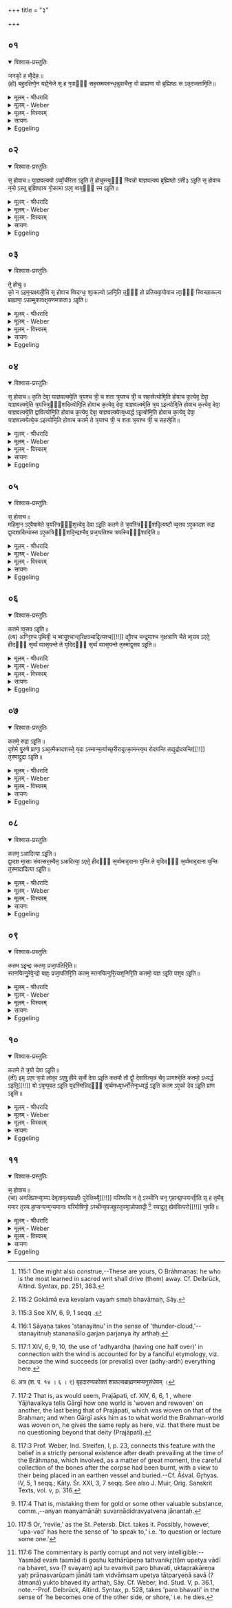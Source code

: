 +++
title = "३"

+++


## ०१


<details open><summary>विश्वास-प्रस्तुतिः</summary>

जनको᳘ ह व्वै᳘देहः॥  
(हो) बहुदक्षिणे᳘न यज्ञे᳘नेजे स᳘ ह ग᳘वाᳫँ᳭ सह᳘स्रमवरुन्ध᳘न्नुवाचैता᳘ वो ब्राह्मणा यो ब्र᳘ह्मिष्ठः स ऽउ᳘दजतामि᳘ति॥
</details>

<details><summary>मूलम् - श्रीधरादि</summary>

जनको᳘ ह व्वै᳘देहः॥  
(हो) बहुदक्षिणे᳘न यज्ञे᳘नेजे स᳘ ह ग᳘वाᳫँ᳭ सह᳘स्रमवरुन्ध᳘न्नुवाचैता᳘ वो ब्राह्मणा यो ब्र᳘ह्मिष्ठः स ऽउ᳘दजतामि᳘ति॥
</details>

<details><summary>मूलम् - Weber</summary>

जनको᳘ ह वै᳘देहो॥  
बहुदक्षिणे᳘न यज्ञे᳘नेजे स᳘ ह ग᳘वाᳫं सह᳘स्रमवरुन्ध᳘न्नुवाचैता᳘ वो ब्राह्मणा यो ब्र᳘ह्मिष्ठः स उ᳘दजतामि᳘ति॥
</details>

<details><summary>मूलम् - विस्वरम्</summary>

जनको ह वैदेहो बहुदक्षिणेन यज्ञेनेजे । स ह गवां सहस्रमवरुन्धन्नुवाच । एता वो ब्राह्मणा यो ब्रह्मिष्ठः स उदजतामिति ॥ १ ॥ 
</details>

<details><summary>सायणः</summary>

अथ अग्निहोत्रदर्शपूर्णमासादियागदेवतानां तत्त्वतः प्राणशब्दाभिधेयपरमात्मरूपतां विजिगीषुकथामुखेन विवक्षुः आख्यायिकां प्रस्तौति- **जनको ह वैदेह** इति । विदेहदेशानां राजा 'वैदेहः' । **बहुदक्षिणेने**ति । सहस्रसर्ववेदसदक्षिणेनेत्यर्थः । 'यज्ञेन ईजे' इष्टवान् । यजेर्लिटि यजादित्वात् संप्रसारणम् । **स ह गवामि**त्यादि । 'सः' खलु जनकः 'गवां सहस्रं' यज्ञसंभाराय 'अवरुन्धन्' स्थापयन्नुवाच । हे ब्राह्मणाः ! 'वः' युष्माकं मध्ये 'यो ब्रह्मिष्ठः' ब्रह्मनिष्ठो विद्यातिशयवान् । 'स एताः' सहस्रसंख्याका गाः 'उदजतां' उत्क्षिपतु स्वगृहं गमयत्वित्यर्थः । "अज गतिक्षेपणयोः" (धा. पा. भ्वा. प. २३०) इति धातुः ॥ १ ॥ 
</details>

<details><summary>Eggeling</summary>

1. Janaka of Videha performed a sacrifice accompanied with numerous gifts to the priests. Setting apart a thousand cows, he said, 'He who is the most learned in sacred writ amongst you, O Brāhmaṇas, shall drive away these (cows) [^egg_355]!'

[^egg_355]: 115:1 One might also construe,--These are yours, O Brāhmaṇas: he who is the most learned in sacred writ shall drive (them) away. Cf. Delbrück, Altind. Syntax, pp. 251, 363.
</details>


## ०२


<details open><summary>विश्वास-प्रस्तुतिः</summary>

स᳘ होवाच॥ 
या᳘ज्ञवल्क्यो ऽर्व्वा᳘चीरेता ऽइ᳘ति ते᳘ होचुस्त्व᳘ᳫँ᳘ स्विन्नो याज्ञवल्क्य ब्र᳘ह्मिष्ठो ऽसी३ ऽइ᳘ति स᳘ होवाच न᳘मो ऽस्तु ब्र᳘ह्मिष्ठाय गो᳘कामा ऽएव᳘ व्वय᳘ᳫँ᳘ स्म ऽइ᳘ति॥
</details>

<details><summary>मूलम् - श्रीधरादि</summary>

स᳘ होवाच॥ 
या᳘ज्ञवल्क्यो ऽर्व्वा᳘चीरेता ऽइ᳘ति ते᳘ होचुस्त्व᳘ᳫँ᳘ स्विन्नो याज्ञवल्क्य ब्र᳘ह्मिष्ठो ऽसी३ ऽइ᳘ति स᳘ होवाच न᳘मो ऽस्तु ब्र᳘ह्मिष्ठाय गो᳘कामा ऽएव᳘ व्वय᳘ᳫँ᳘ स्म ऽइ᳘ति॥
</details>

<details><summary>मूलम् - Weber</summary>

स᳘ होवाच या᳘ज्ञवल्क्यो॥  
ऽर्वाचीरेता इ᳘ति ते᳘ होचुस्त्व᳘ᳫं᳘ स्विन्नो याज्ञवल्क्य ब्र᳘ह्मिष्ठोऽसी३ इ᳘ति स᳘ होवाच न᳘मोऽस्तु ब्र᳘ह्मिष्ठाय गो᳘कामा एव᳘ वय᳘ᳫं᳘ स्म इ᳘ति॥
</details>

<details><summary>मूलम् - विस्वरम्</summary>

स होवाच याज्ञवल्क्यः- अर्वाचीरेता इति । ते होचुः । त्वं स्विन्नो याज्ञवल्क्य ब्रह्मिष्ठो ऽसी ३ इति । स होवाच- नमो ऽस्तु ब्रह्मिष्ठाय, गोकामा एव वयं स्म इति ॥ २ ॥ 
</details>

<details><summary>सायणः</summary>

एवं स राज्ञो वाक्यमाकर्ण्य याज्ञवल्क्यो मदीयं गृहं प्रति एता गावः प्रस्थापनीया इत्युक्तवानित्याह- **स होवाचे**ति । 'अर्वाचीः' अस्मदभिमुखाः 'एताः' गाः उदजतामित्यनुषंगः । एतत् याज्ञवल्क्यवाक्यं श्रुत्वा क्रुद्धानां अन्येषां ब्राह्मणानां वचनं दर्शयति- **त्वं स्विदि**ति । हे याज्ञवल्क्य ! 'नः' अस्माकं मध्ये 'त्वं स्वित्' स्विदिति वितर्के । त्वं किं ? 'ब्रह्मिष्ठो ऽसि' ब्रह्मवित्तमो ऽसि इति ”क्षियाशीःप्रैषेषु तिङाकांक्षम्” (पा. सू. ८ । २ । १०४) इति निन्दायां प्लुतिः । एवमधिक्षिप्ते सति याज्ञवल्क्येन यदुक्तं तद्दर्शयति- **स होवाचे**ति । युष्माकं मध्ये 'ब्रह्मिष्ठाय' नमो ऽस्तु । 'गोकामा एव वयं' केवलं 'स्मः' भवाम इति ॥ २ ॥ 
</details>

<details><summary>Eggeling</summary>

2. Yājñavalkya then said, 'This way (drive) them!' They said, 'Art thou really the most learned in sacred writ amongst us, Yājñavalkya?' He replied, 'Reverence be to him who is most learned in sacred writ! We are but hankering after cows [^egg_356]!'

[^egg_356]: 115:2 Gokāmā eva kevalaṁ vayaṁ smaḥ bhavāmaḥ, Sāy.
</details>


## ०३


<details open><summary>विश्वास-प्रस्तुतिः</summary>

ते᳘ होचुः॥  
को᳘ न ऽइम᳘म्प्रक्ष्यती᳘ति स᳘ होवाच व्विदग्धः᳘ शा᳘कल्यो ऽहमि᳘ति त᳘ᳫँ᳘ हो प्रतिख्या᳘योवाच त्वा᳘ᳫँ᳘ स्विच्छाकल्य ब्राह्मणा᳘ ऽउल्मुकावक्ष᳘यणमक्रता३ ऽइ᳘ति॥
</details>

<details><summary>मूलम् - श्रीधरादि</summary>

ते᳘ होचुः॥  
को᳘ न ऽइम᳘म्प्रक्ष्यती᳘ति स᳘ होवाच व्विदग्धः᳘ शा᳘कल्यो ऽहमि᳘ति त᳘ᳫँ᳘ हो प्रतिख्या᳘योवाच त्वा᳘ᳫँ᳘ स्विच्छाकल्य ब्राह्मणा᳘ ऽउल्मुकावक्ष᳘यणमक्रता३ ऽइ᳘ति॥
</details>

<details><summary>मूलम् - Weber</summary>

ते᳘ होचुः॥  
को᳘ न इम᳘म् प्रक्ष्यती᳘ति स᳘ होवाच विदग्धः शा᳘कल्योऽहमि᳘ति त᳘ᳫं᳘ ह प्रतिख्या᳘योवाच त्वा᳘ᳫं᳘ स्विछाकल्य ब्राह्मणा᳘ उल्मुकावक्ष᳘यणमक्रता३इ᳘ति॥
</details>

<details><summary>मूलम् - विस्वरम्</summary>

ते होचुः- को न इमं प्रक्ष्यतीति, स होवाच विदग्धः शाकल्यः- अहमिति । तं हो प्रतिख्यायोवाच । त्वां स्विच्छाकल्य ! ब्राह्मणा उल्मुकावक्षयणमक्रता ३ इति ॥ ३ ॥ 
</details>

<details><summary>सायणः</summary>

एवमुपहसिते सति अन्यैर्ब्राह्मणैर्यत् कृतं तदुपन्यस्यति- **ते होचुरि**ति । 'ते 'ह' खलु ब्राह्मणाः । 'ऊचुः' उक्तवंतः । 'नः' अस्माकं मध्ये 'कः' 'इमं' याज्ञवल्क्यं 'प्रक्ष्यति' प्रष्टुं समर्थो भवतीति । एवं विचारावस्थायामेव 'विदग्धः' प्रगल्भः 'शाकल्यः' नाम प्रसिद्धो महर्षिः 'उवाच' अहं प्रक्ष्यामीति । 'तं' शाकल्यं 'प्रतिख्याय' प्रत्यवेक्ष्य याज्ञवल्क्यः 'उवाच' । हे शाकल्य ! इमे 'ब्राह्मणाः' । स्विदिति वितर्के । नूनं 'त्वां' उल्मुकावक्षयणम् । अर्द्धदग्धकाष्ठमुल्मुकं तस्य बहिर्निरसनं अवक्षयणं विनाशः । तादृगवक्षयणं तथाविधं त्वां 'अक्रत' अकृषंत । "मन्त्रे घस०"- (पा. सू. २ । ४ । ८०) इत्यादिना च्लेर्लुक् । अत्रापि पूर्ववन्निन्दायां प्लुतिः ॥ ३ ॥ 
</details>

<details><summary>Eggeling</summary>

3. They then said (to one another), 'Which of us shall question him?' The shrewd Śākalya said, 'I!' When he (Yājñavalkya) saw him, he said, 'Have the Brāhmaṇas made of thee a thing for quenching the firebrand, Śākalya?'
</details>


## ०४


<details open><summary>विश्वास-प्रस्तुतिः</summary>

स᳘ होवाच॥ 
क᳘ति देवा᳘ याज्ञवल्क्ये᳘ति त्र᳘यश्च त्री᳘ च शता त्र᳘यश्च त्री᳘ च सहस्रेत्योमि᳘ति होवाच क᳘त्येव᳘ देवा᳘ याज्ञवल्क्ये᳘ति त्र᳘यस्त्रि᳘ᳫँ᳘शदित्योमि᳘ति होवाच क᳘त्येव᳘ देवा᳘ याज्ञवल्क्ये᳘ति त्र᳘य ऽइत्योमि᳘ति होवाच क᳘त्येव᳘ देवा᳘ याज्ञवल्क्ये᳘ति द्वावित्योमि᳘ति होवाच क᳘त्येव᳘ देवा᳘ याज्ञवल्क्येत्य᳘ध्यर्द्ध ऽइ᳘त्योमि᳘ति होवाच क᳘त्येव᳘ देवा᳘ याज्ञवल्क्येत्ये᳘क ऽइत्योमि᳘ति होवाच कतमे ते त्र᳘यश्च त्री᳘ च शता त्र᳘यश्च त्री᳘ च सहस्रे᳘ति॥
</details>

<details><summary>मूलम् - श्रीधरादि</summary>

स᳘ होवाच॥ 
क᳘ति देवा᳘ याज्ञवल्क्ये᳘ति त्र᳘यश्च त्री᳘ च शता त्र᳘यश्च त्री᳘ च सहस्रेत्योमि᳘ति होवाच क᳘त्येव᳘ देवा᳘ याज्ञवल्क्ये᳘ति त्र᳘यस्त्रि᳘ᳫँ᳘शदित्योमि᳘ति होवाच क᳘त्येव᳘ देवा᳘ याज्ञवल्क्ये᳘ति त्र᳘य ऽइत्योमि᳘ति होवाच क᳘त्येव᳘ देवा᳘ याज्ञवल्क्ये᳘ति द्वावित्योमि᳘ति होवाच क᳘त्येव᳘ देवा᳘ याज्ञवल्क्येत्य᳘ध्यर्द्ध ऽइ᳘त्योमि᳘ति होवाच क᳘त्येव᳘ देवा᳘ याज्ञवल्क्येत्ये᳘क ऽइत्योमि᳘ति होवाच कतमे ते त्र᳘यश्च त्री᳘ च शता त्र᳘यश्च त्री᳘ च सहस्रे᳘ति॥
</details>

<details><summary>मूलम् - Weber</summary>

स᳘ होवाच क᳘ति देवा याज्ञवल्क्ये᳘ति त्र᳘यश्च त्री᳘ च शता त्र᳘यश्च त्री᳘ च सहस्रेत्योमि᳘ति होवाच क᳘त्येव᳘ देवा᳘ याज्ञवल्क्ये᳘ति त्र᳘यस्त्रिंशदित्योमि᳘ति होवाच क᳘त्येव᳘ देवा᳘ याज्ञवल्क्ये᳘ति त्र᳘य इत्योमि᳘ति होवाच क᳘त्येव᳘ देवा᳘ याज्ञवल्क्ये᳘ति द्वावित्योमि᳘ति होवाच क᳘त्येव᳘ देवा᳘ याज्ञवल्क्येत्य᳘ध्यर्ध इत्योमि᳘ति होवाच क᳘त्येव᳘ देवा᳘ याज्ञवल्क्येत्ये᳘क इत्योमि᳘ति होवाच कतमे ते त्र᳘यश्च त्री᳘ च शता त्र᳘यश्च त्री᳘ च सहस्रे᳘ति॥
</details>

<details><summary>मूलम् - विस्वरम्</summary>

स होवाच- कति देवा याज्ञवल्क्य ! इति, त्रयश्च त्री च शता त्रयश्च त्री च सहस्रेति, ओमिति होवाच । कत्येव देवा याज्ञवल्क्य ! इति त्रयस्त्रिꣳ शदिति, ओमिति होवाच । कत्येव देवा याज्ञवल्क्य ! इति, त्रय इति, ओमिति होवाच । कत्येव देवा याज्ञवल्क्य ! इति, द्वाविति, ओमिति होवाच । कत्येव देवा याज्ञवल्क्य ! इति, अध्यर्द्ध इति, ओमिति होवाच । कत्येव देवा याज्ञवल्क्य ! इति, एक इति, ओमिति होवाच । कतमे ते त्रयश्च त्री च शता त्रयश्च त्री च सहस्रेति ॥ ४ ॥ 
</details>

<details><summary>सायणः</summary>

एतद्वाक्यमनादृत्यैव शाकल्यः प्रष्टुमुपचक्रमे इत्याह- **स होवाचे**ति । हे याज्ञवल्क्य ! 'कति' संख्याका 'देवाः' अग्निहोत्रादिषु कर्मसु हविर्भोक्तृत्वेन वर्तत इति प्रश्नः । 'त्रयस्त्रिंशदिति' अस्योत्तरं याज्ञवल्क्येनोक्तम् । ओमिति निपात एवंशब्दार्थः । हे याज्ञवल्क्य ! त्वया यदुक्त त्रयस्त्रिंशत्संख्याका देवा इति एवमेवैतदिति शाकल्यो ऽङ्गीचकारेत्यर्थः । पुनरपि विशेषजिज्ञासया पृच्छति- **कति देवा** इति । प्रश्नस्य वक्ष्यमाणस्य सर्वस्य एकविषयत्वद्योतनाय सर्वत्र एवकारः । अन्यत् निगदसिद्धम् । द्वितीयप्रश्नस्य 'त्रयः' इत्युत्तरम् । तृतीयस्य 'द्वौ' इति । 'अध्यर्द्धः' इति चतुर्थस्य । 'एकः' इति पंचमप्रश्नस्योत्तरम् । एवं शाकल्ययाज्ञवल्क्ययोः प्रश्नप्रतिवचनाभ्यां पर्यवसितदेवतायाः एकत्वं प्रदर्श्य पुनः शाकल्यस्य उक्ताक्षेपपरं प्रश्नमुद्भावयति- **कतमे ते** इति । वैश्वदेवनिविदि एवमाम्नायते- "त्रयश्च त्री च शता त्रयश्च त्री च सहस्रा" इति । अयमर्थः- अधिकानि त्रीणि शतानि त्रीणि सहस्राणि च । एतत्संख्यासंख्येया विश्वे देवाः । 'ते कतमे' किंरूपाः । त्रयस्त्रिंशदादिषु त्वयोक्तेषु यजनीयेष्वनंतर्भावादित्यर्थः ॥ ४ ॥ 
</details>

<details><summary>Eggeling</summary>

4. He said [^egg_357], 'How many gods are there, Yājñavalkya?'--'Three hundred and three, and three thousand and three,' he replied.--'Yea, so it is!' he said. 'How many gods are there really, Yājñavalkya?'--'Thirty-three.'--'Yea, so it is!' he said.

[^egg_357]: 115:3 See XIV, 6, 9, 1 seqq .

 'How many gods are there really, Yājñavalkya?'--'Three.'--'Yea, so it is!' he said. 'How many gods are there really, Yājñavalkya?'--'Two.'--'Yea, so it is!' he said. 'How many gods are there really, Yājñavalkya?'--'One and a half.'--'Yea, so it is!' he said. 'How many gods are there really, Yājñavalkya?'--'One.'--'Yea, so it is!' he said. 'Who are those three hundred and three, and three thousand and three?'
</details>


## ०५


<details open><summary>विश्वास-प्रस्तुतिः</summary>

स᳘ होवाच॥  
महिमा᳘न ऽए᳘वैषामेते त्र᳘यस्त्रिᳫँ᳭श᳘त्त्वेव᳘ देवा ऽइ᳘ति कतमे ते त्र᳘यस्त्रिᳫँ᳭शदि᳘त्यष्टौ व्व᳘सव ऽए᳘कादश रुद्रा द्वा᳘दशादित्यास्त ऽए᳘कत्रिᳫँ᳭शदि᳘न्द्रश्चैव᳘ प्रजा᳘पतिश्च त्रयस्त्रिᳫँ᳭शावि᳘ति॥
</details>

<details><summary>मूलम् - श्रीधरादि</summary>

स᳘ होवाच॥  
महिमा᳘न ऽए᳘वैषामेते त्र᳘यस्त्रिᳫँ᳭श᳘त्त्वेव᳘ देवा ऽइ᳘ति कतमे ते त्र᳘यस्त्रिᳫँ᳭शदि᳘त्यष्टौ व्व᳘सव ऽए᳘कादश रुद्रा द्वा᳘दशादित्यास्त ऽए᳘कत्रिᳫँ᳭शदि᳘न्द्रश्चैव᳘ प्रजा᳘पतिश्च त्रयस्त्रिᳫँ᳭शावि᳘ति॥
</details>

<details><summary>मूलम् - Weber</summary>

स᳘ होवाच॥  
महिमा᳘न एॗवैषामेते त्र᳘यस्त्रिंशॗत्त्वेव᳘ देवा इ᳘ति कतमे ते त्र᳘यस्त्रिंशदि᳘त्यष्टौ व᳘सव ए᳘कादश रुद्रा द्वा᳘दशादित्यास्त ए᳘कत्रिंशदि᳘न्द्रश्चैव᳘ प्रजा᳘पतिश्च त्रयस्त्र्ंशावि᳘ति॥
</details>

<details><summary>मूलम् - विस्वरम्</summary>

स होवाच- महिमान एवैषामेते, त्रयस्त्रिंशत्त्वेव देवा इति । कतमे ते त्रयस्त्रिंशदिति । अष्टौ वसवः, एकादश रुद्राः, द्वादशादित्याः, त एकत्रिंशत् । इंद्रश्चैव प्रजापतिश्च त्रयस्त्रिंशाविति ॥ ५ ॥ 
</details>

<details><summary>सायणः</summary>

'सः' खलु याज्ञवल्क्यः 'उवाच' 'एषां' त्रयस्त्रिंशत्संख्याकानां देवानां 'महिमान एव' त्रयश्च त्री च शतेत्यादीनि केवलं माहात्म्यमानान्मन्ये । 'त्रयस्त्रिंशदिति' यदुक्तं स एव परमार्थ इत्याह- **त्रयस्त्रिंशत्त्वेवे**ति । के पुनस्ते त्रयस्त्रिंशदिति पृच्छति- **कतमे त** इति । 'अष्टौ वसवः' इत्यादि तस्योत्तरम् । **त्रयस्त्रिंशावि**ति । त्रयस्त्रिंशत्संख्यापूरकावित्यर्थः । निगदसिद्धमन्यत् ॥ ५ ॥ 
</details>

<details><summary>Eggeling</summary>

5. He replied, 'These are their powers, but thirty-three gods indeed there are.'--'Who are those thirty-three? Eight Vasus, eleven Rudras, and twelve Ādityas,--that makes thirty-one; and Indra and Prajāpati make up the thirty-three.'
</details>


## ०६


<details open><summary>विश्वास-प्रस्तुतिः</summary>

कतमे व्व᳘सव ऽइ᳘ति॥  
(त्य) अग्नि᳘श्च पृथिवी᳘ च व्वायु᳘श्चान्त᳘रिक्षञ्चादि᳘त्यश्च[[!!]] द्यौ᳘श्च चन्द्र᳘माश्च न᳘क्षत्राणि चैते व्व᳘सव ऽएते᳘ हीदᳫँ᳭ स᳘र्व्वं व्वास᳘यन्ते ते य᳘दिदᳫँ᳭ स᳘र्व्वं व्वास᳘यन्ते त᳘स्माद्व᳘सव ऽइ᳘ति॥
</details>

<details><summary>मूलम् - श्रीधरादि</summary>

कतमे व्व᳘सव ऽइ᳘ति॥  
(त्य) अग्नि᳘श्च पृथिवी᳘ च व्वायु᳘श्चान्त᳘रिक्षञ्चादि᳘त्यश्च[[!!]] द्यौ᳘श्च चन्द्र᳘माश्च न᳘क्षत्राणि चैते व्व᳘सव ऽएते᳘ हीदᳫँ᳭ स᳘र्व्वं व्वास᳘यन्ते ते य᳘दिदᳫँ᳭ स᳘र्व्वं व्वास᳘यन्ते त᳘स्माद्व᳘सव ऽइ᳘ति॥
</details>

<details><summary>मूलम् - Weber</summary>

कतमे व᳘सव इ᳘ति॥  
अग्नि᳘श्च पृथिवी᳘ च वायु᳘श्चान्त᳘रिक्षं चादित्य᳘श्च द्यौ᳘श्च चन्द्र᳘माश्च न᳘क्षत्राणि चैते व᳘सव एतेॗ हीदᳫं स᳘र्वं वास᳘यन्ते ते य᳘दिदᳫं स᳘र्वं वास᳘यन्ते त᳘स्माद्व᳘सव इ᳘ति॥
</details>

<details><summary>मूलम् - विस्वरम्</summary>

कतमे वसव इति । अग्निश्च पृथिवी च वायुश्चांतरिक्षं च आदित्यश्च द्यौश्च चंद्रमाश्च नक्षत्राणि च इति वसवः । एते हीदं सर्वं वासयन्ते । यदिदं सर्वं वासयन्ते, तस्माद्वसव इति ॥ ६ ॥ 
</details>

<details><summary>सायणः</summary>

प्रश्नपूर्वकं वसूनां स्वरूपमाह- **कतमे वसव** इति । अग्न्यादीनां वसुशब्दाभिधेयत्वं उपपादयति- **एते हीदमि**ति । 'हि' यस्मादेते अग्न्यादयः 'इदं सर्वं' जगत् 'वासयन्ते' निवासात्मकं कुर्वंति । तस्माद्वसुहेतुत्वात्, 'वसवः' इत्युच्यते इत्यर्थः ॥ ६ ॥ 
</details>

<details><summary>Eggeling</summary>

6. 'Who are the Vasus?'--'Agni, the Earth, Vāyu (the wind), the Air, Āditya (the sun), Heaven, the Moon, and the Stars:--these are the Vasus, for these cause all this (universe) to abide (vas), and hence they are the Vasus.'
</details>


## ०७


<details open><summary>विश्वास-प्रस्तुतिः</summary>

कतमे᳘ रुद्रा ऽइ᳘ति॥  
द᳘शेमे पु᳘रुषे प्राणा᳘ ऽआ᳘त्मैकादशस्ते᳘ य᳘दा ऽस्मान्म᳘र्त्याच्छ᳘रीरादुत्क्रा᳘मन्त्य᳘थ रोदयन्ति तद्य᳘द्रोदयन्ति[[!!]] त᳘स्माद्रुद्रा ऽइ᳘ति॥
</details>

<details><summary>मूलम् - श्रीधरादि</summary>

कतमे᳘ रुद्रा ऽइ᳘ति॥  
द᳘शेमे पु᳘रुषे प्राणा᳘ ऽआ᳘त्मैकादशस्ते᳘ य᳘दा ऽस्मान्म᳘र्त्याच्छ᳘रीरादुत्क्रा᳘मन्त्य᳘थ रोदयन्ति तद्य᳘द्रोदयन्ति[[!!]] त᳘स्माद्रुद्रा ऽइ᳘ति॥
</details>

<details><summary>मूलम् - Weber</summary>

कतमे᳘ रुद्रा इ᳘ति॥  
द᳘शेमे पु᳘रुषे प्राणा᳘ आॗत्मैकादशस्ते᳘ यॗदास्मान्म᳘र्त्याछ᳘रीरादुत्क्रा᳘मन्त्य᳘थ रोदयन्ति तद्य᳘द्रोद᳘यन्ति त᳘स्माद्रुद्रा इ᳘ति॥
</details>

<details><summary>मूलम् - विस्वरम्</summary>

कतमे रुद्रा इति । दशेमे पुरुषे प्राणाः, आत्मैकादशः । ते यदा ऽस्मान्मर्त्याच्छरीरादुत्क्रामंति । अथ रोदयंति । तद्यद्रोदयंति तस्मादुद्रा इति ॥ ७ ॥ 
</details>

<details><summary>सायणः</summary>

अथ प्रश्नपूर्वकं रुद्राणां स्वरूपमाह- **कतमे रुद्रा** इति । **दशेमे पुरुषे प्राणा** इति । सप्त शीर्षण्याः प्राणाः, द्वाववांचौ, दशमः प्राणो नाभिः, तेषां सर्वेषां शब्दानामाश्रयभूतं आत्मशब्दाभिधेयं मन एव 'एकादशः' रुद्रः । तेषां रुद्रशब्दाभिधेयतामाह- **ते यदा ऽस्मान्मर्त्यादि**ति । 'ते' आत्मैकादशाः प्राणाः 'यदा' यस्मिन् काले 'अस्मान्मर्त्यात्' मरणधर्मकाच्छरीरात् 'उत्क्रामन्ति' निर्गच्छन्ति । अथानन्तरमेव बांधवान् 'रोदयन्ति' एतदपेक्षं रुद्रनामनिर्वचनं करोति- **तद्यद्रोदयंती**ति ॥ ७ ॥ 
</details>

<details><summary>Eggeling</summary>

7. 'Who are the Rudras?'--'These ten vital airs in man, and the self (spirit) is the eleventh: when these depart from this mortal body, they cause wailing (rud), and hence they are the Rudras.'
</details>


## ०८


<details open><summary>विश्वास-प्रस्तुतिः</summary>

कतम᳘ ऽआदित्या ऽइ᳘ति॥  
द्वा᳘दश मा᳘साः संवत्सर᳘स्यैत᳘ ऽआदित्या᳘ ऽएते᳘ हीदᳫँ᳭ स᳘र्व्वमाद᳘दाना य᳘न्ति ते य᳘दिदᳫँ᳭ स᳘र्व्वमाद᳘दाना य᳘न्ति त᳘स्मादादित्या ऽइ᳘ति॥
</details>

<details><summary>मूलम् - श्रीधरादि</summary>

कतम᳘ ऽआदित्या ऽइ᳘ति॥  
द्वा᳘दश मा᳘साः संवत्सर᳘स्यैत᳘ ऽआदित्या᳘ ऽएते᳘ हीदᳫँ᳭ स᳘र्व्वमाद᳘दाना य᳘न्ति ते य᳘दिदᳫँ᳭ स᳘र्व्वमाद᳘दाना य᳘न्ति त᳘स्मादादित्या ऽइ᳘ति॥
</details>

<details><summary>मूलम् - Weber</summary>

कतम᳘ आदित्या इ᳘ति॥  
द्वा᳘दश मा᳘साः संवत्सर᳘स्यैत᳘ आदित्या᳘ एतेॗ हीदᳫं स᳘र्वमाद᳘दाना य᳘न्ति ते य᳘दिदᳫं स᳘र्वमाद᳘दाना य᳘न्ति त᳘स्मादादित्या इ᳘ति॥
</details>

<details><summary>मूलम् - विस्वरम्</summary>

कतम आदित्या इति । द्वादश मासाः संवत्सरस्य एत आदित्याः । एते हीदं सर्वमाददाना यंति, ते यदिदं सर्वमाददाना यंति; तस्मादादित्या इति ॥ ८ ॥ 
</details>

<details><summary>सायणः</summary>

अथ प्रश्नपूर्वकं आदित्यानां स्वरूपमाह- **कतम आदित्या** इत्यादिना । संवत्सरसंबंधिनः चैत्रादयः 'द्वादश मासाः' त एवादित्याः । 'एते' खलु 'इदं सर्वं' चराचरात्मकं जगत् 'आददानाः' स्वीकुर्वन्तो ग्रसंतः 'यंति' गच्छंति । **ते यदिदमि**ति । आदित्यनामनिरुक्तिः ॥ ८ ॥ 
</details>

<details><summary>Eggeling</summary>

8. 'Who are the Ādityas?'--'The twelve months of the year: these are the Ādityas, for they pass whilst laying hold on everything here; and inasmuch as they pass whilst laying hold (ā-dā) on everything here, they are the Ādityas.'
</details>


## ०९


<details open><summary>विश्वास-प्रस्तुतिः</summary>

कतम ऽइ᳘न्द्रः कतमः᳘ प्रजा᳘पतिरि᳘ति॥  
स्तनयित्नु᳘रेवे᳘न्द्रो यज्ञः᳘ प्रजा᳘पतिरि᳘ति कतम᳘ स्तनयित्नुरि᳘त्यश᳘निरि᳘ति कतमो᳘ यज्ञ ऽइ᳘ति पश᳘व ऽइ᳘ति॥
</details>

<details><summary>मूलम् - श्रीधरादि</summary>

कतम ऽइ᳘न्द्रः कतमः᳘ प्रजा᳘पतिरि᳘ति॥  
स्तनयित्नु᳘रेवे᳘न्द्रो यज्ञः᳘ प्रजा᳘पतिरि᳘ति कतम᳘ स्तनयित्नुरि᳘त्यश᳘निरि᳘ति कतमो᳘ यज्ञ ऽइ᳘ति पश᳘व ऽइ᳘ति॥
</details>

<details><summary>मूलम् - Weber</summary>

कतम इ᳘न्द्रः कतमः᳘ प्रजा᳘पतिरि᳘ति॥  
स्तनयित्नु᳘रेवे᳘न्द्रो यज्ञः᳘ प्रजा᳘पतिरि᳘ति कतम᳘ स्तनयित्नुरि᳘त्यश᳘निरि᳘ति कतमो᳘ यज्ञ इ᳘ति पश᳘व इ᳘ति॥
</details>

<details><summary>मूलम् - विस्वरम्</summary>

कतम इंद्रः कतमः प्रजापतिरिति । स्तनयित्नुरेवेन्द्रः, यज्ञः प्रजापतिरिति । कतमः स्तनयित्नुरिति, अशनिरिति । कतमो यज्ञ इति, पशव इति ॥ ९ ॥ 
</details>

<details><summary>सायणः</summary>

इन्द्रप्रजापत्योः स्वरूपं प्रश्नपूर्वकमाह- **कतम इंद्र** इति । 'स्तनयित्नुः स्तननशीलो गर्जन् पर्जन्य एव 'इन्द्रः' । दर्शपूर्णमासादिः 'यज्ञ एव प्रजापतिरिति' । एकरूपतां व्युदस्य स्तनयित्नुयज्ञयोः प्रश्नपूर्वकं स्वरूपमाह- **कतमः स्तनयित्नु**रिति । 'अशनिः' प्रसिद्धः । यज्ञसाधनत्वात्पशूनां यज्ञत्वम् ॥ ९ ॥ 
</details>

<details><summary>Eggeling</summary>

9. 'Who is Indra, and who Prajāpati?'--'Indra, indeed, is thunder [^egg_358], and Prajāpati the sacrifice.'--'What is thunder?'--'The thunderbolt.'--'What is the sacrifice?'--'Cattle.'

[^egg_358]: 116:1 Sāyaṇa takes 'stanayitnu' in the sense of 'thunder-cloud,'--stanayitnuḥ stananaśīlo garjan parjanya ity arthaḥ.
</details>


## १०


<details open><summary>विश्वास-प्रस्तुतिः</summary>

कतमे ते त्र᳘यो देवा ऽइ᳘ति॥  
(ती) इम᳘ ऽएव त्र᳘यो लोका᳘ ऽएषु᳘ हीमे स᳘र्व्वे देवा ऽइ᳘ति कतमौ तौ द्वौ᳘ देवावित्य᳘न्नं चैव᳘ प्राणश्चे᳘ति कतमो᳘ ऽध्यर्द्ध ऽइति᳘[[!!]] यो ऽय᳘म्प᳘वत ऽइ᳘ति य᳘दस्मिन्निदᳫँ᳭ स᳘र्व्वमध्या᳘र्ध्नोत्तेना᳘ध्यर्द्ध ऽइ᳘ति कतम ऽए᳘को देव ऽइ᳘ति प्राण ऽइ᳘ति॥
</details>

<details><summary>मूलम् - श्रीधरादि</summary>

कतमे ते त्र᳘यो देवा ऽइ᳘ति॥  
(ती) इम᳘ ऽएव त्र᳘यो लोका᳘ ऽएषु᳘ हीमे स᳘र्व्वे देवा ऽइ᳘ति कतमौ तौ द्वौ᳘ देवावित्य᳘न्नं चैव᳘ प्राणश्चे᳘ति कतमो᳘ ऽध्यर्द्ध ऽइति᳘[[!!]] यो ऽय᳘म्प᳘वत ऽइ᳘ति य᳘दस्मिन्निदᳫँ᳭ स᳘र्व्वमध्या᳘र्ध्नोत्तेना᳘ध्यर्द्ध ऽइ᳘ति कतम ऽए᳘को देव ऽइ᳘ति प्राण ऽइ᳘ति॥
</details>

<details><summary>मूलम् - Weber</summary>

कतमे ते त्र᳘यो देवा इ᳘ति॥  
इम᳘ एव त्र᳘यो लोका᳘ एषुॗ हीमे स᳘र्वे देवा इ᳘ति कतमौ तौ द्वौ᳘ देवावित्य᳘न्नं चैव᳘ प्राणश्चे᳘ति कतमो᳘ऽध्यर्ध इ᳘तिॗ योऽयम् प᳘वत इ᳘ति कतम ए᳘को देव इ᳘ति प्राण इ᳘ति॥
</details>

<details><summary>मूलम् - विस्वरम्</summary>

कतमे ते त्रयो देवा इति, इम एव त्रयो लोकाः, एषु हीमे सर्वे देवा इति । कतमौ तौ द्वौ देवाविति, अन्नं चैव प्राणश्चेति । कतमो ऽध्यर्द्ध इति, यो ऽयं पवत इति । यदस्मिन्निदं सर्वमध्यार्ध्नोत् तेनाध्यर्द्ध इति । कतम एको देव इति, प्राण इति ॥ १० ॥ 
</details>

<details><summary>सायणः</summary>

'कतमे ते त्रयो देवा इति' प्रागुक्तं विवृणोति- **कतमे ते त्रय** इति । देवानां मध्ये किंलक्षणाः 'ते त्रयो देवाः' "वा बहूनां जातिपरिप्रश्ने डतमच्" (पा. सू. ५ । ३ । ९३) इति डतमच् प्रत्ययः । 'इमे' पृथिव्याद्याः 'त्रयो लोकाः' 'एत एव त्रयो देवाः' । 'हि' यस्मात् 'एते' अग्न्यादयो देवाः त्रिषु लोकेषु प्रतिवसंति 'तस्मात्' अग्न्यादिदेवैरधिष्ठितत्वात् अभेदोपचारेण लोका एव देवा इत्यर्थः । द्वावित्यस्य प्रश्नपूर्वकमुत्तरमाह- **कतमौ तावि**ति । देवमनुष्याद्यात्मकं कृत्स्नं जगत् भोक्तृभोग्यात्मकं अतो भोग्यमन्नं भोक्ता प्राणश्चेति इमावेव द्वौ देवौ । अत एवमाम्नायते- "एतावद्वा इदं सर्वमन्नं चैवान्नादश्च सोम एवान्नमग्निरन्नादः" इति । **कतमो ऽध्यर्द्ध** इत्यादि । 'यो ऽयं' अध्यात्ममधियज्ञं च वायुः 'पवते' अयमेवाध्यर्द्धो देवः । ननु एकस्यैवास्य कथमध्यर्द्धात्मकत्वमित्याशंक्य अध्यर्द्धशब्दं निर्वक्ति- **यदस्मिन्नि**ति । 'यत्' यस्मात् 'अस्मिन्' वायौ सूत्रात्मनि आधारभूते 'इदं सर्वं' जगत् 'अध्यार्ध्नोत्' अधिकमृद्धमभवत् । तस्मात् अधिकार्द्धहेतुत्वात् सर्वदेवतासमष्टिरूपः प्राणः अध्यर्द्धरूप उच्यत इत्यर्थः । 'एकः' इत्येतत् प्रश्नपूर्वकं व्याचष्टे- **कतम एको देव** इति ॥ १० ॥ 
</details>

<details><summary>Eggeling</summary>

10. 'Who are those three gods?'--'These three worlds, for therein all the gods are contained.'--'Who are those two gods?'--'Food and breath. (life).'--'Who is the one and a half?'--'He who is blowing here [^egg_359] (Vāyu, the wind).'--'Who is the one god?'--'Breath.'

[^egg_359]: 117:1 XIV, 6, 9, 10, the use of 'adhyardha (having one half over)' in connection with the wind is accounted for by a fanciful etymology, viz. because the wind succeeds (or prevails) over (adhy-ardh) everything here.
</details>


## ११


<details open><summary>विश्वास-प्रस्तुतिः</summary>

स᳘ होवाच॥  
(चा) अनतिप्रश्न्या᳘म्मा देव᳘ताम᳘त्यप्राक्षीः पुरेत्तिथ्यै᳘[[!!]] मरिष्यसि न ते᳘ ऽस्थीनि चन᳘ गृहान्प्रा᳘प्स्यन्ती᳘ति स᳘ ह त᳘थैव᳘ ममार त᳘स्य हा᳘प्यन्यन्म᳘न्यमानाः परिमोषिणो᳘ ऽस्थीन्य᳘पजह्रुस्त᳘स्मा᳘न्नोपवादी᳘ [^१_१९४] स्यादुत᳘ ह्येवंवित्परो[[!!]] भ᳘वति॥

[^१_१९४]: अत्र (श. प. १४ । ६ । ९) बृहदारण्यकोक्तं शाकल्यब्राह्मणमप्यनुसंधेयम् । 
</details>

<details><summary>मूलम् - श्रीधरादि</summary>

स᳘ होवाच॥  
(चा) अनतिप्रश्न्या᳘म्मा देव᳘ताम᳘त्यप्राक्षीः पुरेत्तिथ्यै᳘[[!!]] मरिष्यसि न ते᳘ ऽस्थीनि चन᳘ गृहान्प्रा᳘प्स्यन्ती᳘ति स᳘ ह त᳘थैव᳘ ममार त᳘स्य हा᳘प्यन्यन्म᳘न्यमानाः परिमोषिणो᳘ ऽस्थीन्य᳘पजह्रुस्त᳘स्मा᳘न्नोपवादी᳘ स्यादुत᳘ ह्येवंवित्परो[[!!]] भ᳘वति॥
</details>

<details><summary>मूलम् - Weber</summary>

स᳘ होवाच॥  
अनतिप्रश्न्या᳘म् मा देव᳘ताम᳘त्यप्राक्षीः पुॗरेतिथ्यै᳘ मरिष्यसि न ते᳘ऽस्थीनि चन᳘ गृहान्प्रा᳘प्स्यन्ती᳘ति स᳘ ह त᳘थैव᳘ ममार त᳘स्य हा᳘प्यन्यन्म᳘न्यमानाः परिमोषिणो᳘ऽस्थीन्य᳘पजह्रुस्त᳘स्माॗन्नोपवादी᳘ स्यादुतॗ ह्येवंवित्प᳘रो भ᳘वति॥
</details>

<details><summary>मूलम् - विस्वरम्</summary>

स होवाच । अनतिप्रश्न्यां मा देवतामत्यप्राक्षीः । पुरेत्तिथ्यै मरिष्यसि । न ते ऽस्थीनि चन गृहान् प्राप्स्यन्तीति । स ह तथैव ममार । तस्य हाप्यन्यन्मन्यमानाः परिमोषिणो ऽस्थीन्यपजह्नुः । तस्मान्नोपवादी स्यात् । उत हि एवंवित्परो भवति ॥ ११ ॥ 
</details>

<details><summary>सायणः</summary>

एवं याज्ञवल्क्यः शाकल्येन पृष्टं देवतास्वरूपमाविष्कृत्य शाकल्यमधिक्षिपति- **स होवाचे**ति । याज्ञवल्क्यः 'उवाच' किमिति ? हे शाकल्य ! 'अनतिप्रश्न्यां' प्रश्नपदमतिक्रांता प्राणरूपा देवता अनतिप्रश्न्या तां देवतां 'मा अत्यप्राक्षीः' अतिक्रम्य पृष्टवानसि । 'पुरेत्तिथ्यै' पंचम्यर्थे चतुर्थी । आगामिन्यास्तिथेः पुरस्तादेव त्वं देशांतरे 'मरिष्यसि' । 'ते' तव 'अस्थीन्यपि' 'न गृहान् प्राप्स्यतीति' । एवं याज्ञवल्क्यः शशाप । सो ऽपि शाकल्यः ‘तथैव' याज्ञवल्क्यशापप्रकारेण 'ममार' मृतो बभूव । तच्छिष्यैः गृहं प्रत्याह्रियमाणानि अस्थीन्यपि 'अन्यन्मन्यमानाः' सुवर्णादिद्रव्यत्वेन जानंतः 'परिमोषिणः' तस्कराः 'अपजह्नुः' । यस्मादेवं 'तस्मात्' विजिगीषुकथारूपेण तत्त्वनिष्टमुपेत्य वादी न भवेत् । 'उत' अपि तु 'एवंवित्परो भवति' । उक्तप्रकारेण यः प्राणस्वरूपं जानाति तं विद्वांसमुपेत्य तात्पर्येण सेवायुक्तो भवेदित्यर्थः ॥ ११ ॥ 

इति श्रीसायणाचार्यविरचिते माधवीये वेदार्थप्रकाशे माध्यंदिनीयशतपथब्राह्मणभाष्ये एकादशकाण्डे षष्ठे ऽध्याये तृतीयं ब्राह्मणम् ॥ ११ । ६ । ३ ॥ 

वेदार्थस्य प्रकाशेन तमो हार्द्दं निवारयन् । 
पुमर्थांश्चतुरो देयाद् विद्यातीर्थमहेश्वरः ॥ १ ॥

ब्रह्माण्डं गोसहस्रं कनकहयतुलापूरुषौ स्वर्णगर्भं,
सप्ताब्धीन्पञ्चसीरींस्त्रिदशतरुलताधेनुसौवर्णभूमीः । 
रत्नोस्रां रुक्मवाजिद्विपमहितरथौ सायणिः सिङ्गणार्यो,
व्यश्राणीद्विश्वचक्रं प्रथितविधिमहाभूतयुक्तं घटं च ॥ 

धान्याद्रिं धन्यजन्मा तिलभवमतुलः स्वर्णजं वर्णमुख्यः,
कार्पासीयं कृपावान्गुडकृतमजडो राजतं राजपूज्यः ।
आज्योत्थं प्राज्यजन्मा लवणजमनृणः शार्करं चार्कतेजा,
रत्नाढ्यो रत्नरूपं गिरिमकृत मुदा पात्रसात्सिङ्गणार्यः ॥

इति श्रीमद्राजाधिराजपरमेश्वरवैदिकमार्गप्रवर्त्तकश्रीहरिहरमहाराजसाम्राज्यधुरन्धरेण सायणाचार्येण विरचिते माधवीये वेदार्थप्रकाशे माध्यन्दिनीयशतपथब्राह्मणभाष्ये एकादशकाण्डे षष्ठो ऽध्यायः समाप्तः ॥ (११ । ६) ॥ 
</details>

<details><summary>Eggeling</summary>

11. He (Yājñavalkya) said, 'Thou hast gone on questioning me beyond the deity [^egg_360], beyond which there must be no questioning: thou shalt die ere such and such a day, and not even thy bones shall reach thy home!' And so, indeed, did he (Śākalya) die; and robbers carried off his bones [^egg_361], taking them for something else [^egg_362]. Wherefore let no man decry [^egg_363] any one, for even (by) knowing this, he gets the better of him [^egg_364].

[^egg_360]: 117:2 That is, as would seem, Prajāpati, cf. XIV, 6, 6, 1 , where Yājñavalkya tells Gārgī how one world is 'woven and rewoven' on another, the last being that of Prajāpati, which was woven on that of the Brahman; and when Gārgī asks him as to what world the Brahman-world was woven on, he gives the same reply as here, viz. that there must be no questioning beyond that deity (Prajāpati).

[^egg_361]: 117:3 Prof. Weber, Ind. Streifen, I, p. 23, connects this feature with the belief in a strictly personal existence after death prevailing at the time of the Brāhmaṇa, which involved, as a matter of great moment, the careful collection of the bones after the corpse had been burnt, with a view to their being placed in an earthen vessel and buried.--Cf. Āśval. Gr̥hyas. IV, 5, 1 seqq.; Kāty. Śr. XXI, 3, 7 seqq. See also J. Muir, Orig. Sanskrit Texts, vol. v, p. 316.

[^egg_362]: 117:4 That is, mistaking them for gold or some other valuable substance, comm.,--anyan manyamānāḥ suvarṇādidravyatvena jānantaḥ.

[^egg_363]: 117:5 Or, 'revile,' as the St. Petersb. Dict. takes it. Possibly, however, 'upa-vad' has here the sense of 'to speak to,' i.e. 'to question or lecture some one.'

[^egg_364]: 117:6 The commentary is partly corrupt and not very intelligible:-- Yasmād evaṁ tasmād iti goshu kathārūpeṇa tattvanikr̥(ti)m upetya vādī na bhavet, sva (? svayam) api tu evaṁvit paro bhavati, uktaprakāreṇa yaḥ prāṇasvarūpaṁ jānāti taṁ vidvāṁsam upetya tātparyeṇā savā (? ātmanā) yukto bhaved ity arthaḥ, Sāy. Cf. Weber, Ind. Stud. V, p. 36.1, note.--Prof. Delbrück, Altind. Syntax, p. 528, takes 'paro bhavati' in the sense of 'he becomes one of the other side, or shore,' i.e. he dies.
</details>

